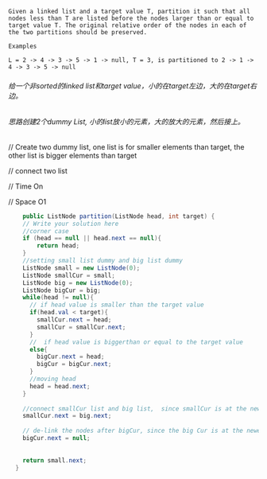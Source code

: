 ```
Given a linked list and a target value T, partition it such that all nodes less than T are listed before the nodes larger than or equal to target value T. The original relative order of the nodes in each of the two partitions should be preserved.

Examples

L = 2 -> 4 -> 3 -> 5 -> 1 -> null, T = 3, is partitioned to 2 -> 1 -> 4 -> 3 -> 5 -> null
```

###### 给一个非sorted的linked list和target value，小的在target左边，大的在target右边。

###### 思路创建2个dummy List, 小的list放小的元素，大的放大的元素，然后接上。

// Create two dummy list, one list is for smaller elements than target, the other list is bigger elements than target

// connect two list 

 // Time On

// Space O1 

```java
    public ListNode partition(ListNode head, int target) {
    // Write your solution here
    //corner case
    if (head == null || head.next == null){
        return head;
    }
    //setting small list dummy and big list dummy
    ListNode small = new ListNode(0);
    ListNode smallCur = small;
    ListNode big = new ListNode(0);
    ListNode bigCur = big;
    while(head != null){
      // if head value is smaller than the target value
      if(head.val < target){
        smallCur.next = head;
        smallCur = smallCur.next;
      }
      //  if head value is biggerthan or equal to the target value
      else{
        bigCur.next = head;
        bigCur = bigCur.next;
      }
      //moving head
      head = head.next;
    }
    
    //connect smallCur list and big list,  since smallCur is at the newst place
    smallCur.next = big.next;   
    
    // de-link the nodes after bigCur, since the big Cur is at the newest place
    bigCur.next = null;
        
        
    return small.next; 
  }
```

